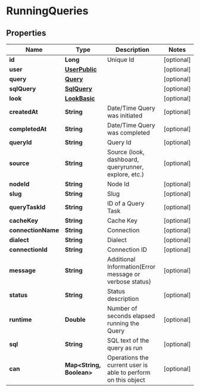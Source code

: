 # RunningQueries

## Properties
Name | Type | Description | Notes
------------ | ------------- | ------------- | -------------
**id** | **Long** | Unique Id |  [optional]
**user** | [**UserPublic**](UserPublic.md) |  |  [optional]
**query** | [**Query**](Query.md) |  |  [optional]
**sqlQuery** | [**SqlQuery**](SqlQuery.md) |  |  [optional]
**look** | [**LookBasic**](LookBasic.md) |  |  [optional]
**createdAt** | **String** | Date/Time Query was initiated |  [optional]
**completedAt** | **String** | Date/Time Query was completed |  [optional]
**queryId** | **String** | Query Id |  [optional]
**source** | **String** | Source (look, dashboard, queryrunner, explore, etc.) |  [optional]
**nodeId** | **String** | Node Id |  [optional]
**slug** | **String** | Slug |  [optional]
**queryTaskId** | **String** | ID of a Query Task |  [optional]
**cacheKey** | **String** | Cache Key |  [optional]
**connectionName** | **String** | Connection |  [optional]
**dialect** | **String** | Dialect |  [optional]
**connectionId** | **String** | Connection ID |  [optional]
**message** | **String** | Additional Information(Error message or verbose status) |  [optional]
**status** | **String** | Status description |  [optional]
**runtime** | **Double** | Number of seconds elapsed running the Query |  [optional]
**sql** | **String** | SQL text of the query as run |  [optional]
**can** | **Map&lt;String, Boolean&gt;** | Operations the current user is able to perform on this object |  [optional]
